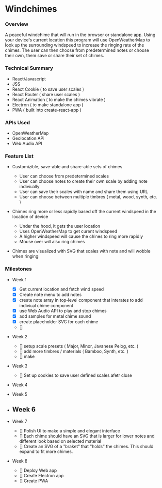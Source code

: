 # Windchimes

### Overview

A peaceful windchime that will run in the browser or standalone app. Using your device's current location this program will use OpenWeatherMap to look up the surrounding windspeed to increase the ringing rate of the chimes. The user can then choose from predetermined notes or choose their own, them save or share their set of chimes.

### Technical Summary

- React/Javascript
- JSS
- React Cookie ( to save user scales )
- React Router ( share user scales )
- React Animation ( to make the chimes vibrate )
- Electron ( to make standalone app )
- PWA ( built into create-react-app )

### APIs Used

- OpenWeatherMap
- Geolocation API
- Web Audio API

### Feature List

- Customizible, save-able and share-able sets of chimes
    - User can choose from predetermined scales
    - User can choose notes to create their own scale by adding note indiviually
    - User can save their scales with name and share them using URL
    - User can choose between multiple timbres ( metal, wood, synth, etc. )

- Chimes ring more or less rapidly based off the current windspeed in the location of device
    - Under the hood, it gets the user location
    - Uses OpenWeatherMap to get curent windspeed
    - A higher windspeed will cause the chines to ring more rapidly
    - Mouse over will also ring chimes

- Chimes are visualized with SVG that scales with note and will wobble when ringing

### Milestones

- Week 1
    - [x] Get current location and fetch wind speed
    - [x] Create note menu to add notes
    - [x] create note array in top-level component that interates to add indiviual chime component
    - [x] use Web Audio API to play and stop chimes
    - [x] add samples for metal chime sound
    - [x] create placeholder SVG for each chime
    - [] 

- Week 2
    - [] setup scale presets ( Major, Minor, Javanese Pelog, etc. )
    - [] add more timbres / materials ( Bamboo, Synth, etc. )
    - [] make 

- Week 3
    - [] Set up cookies to save user defined scales afetr close

- Week 4

- Week 5

- Week 6
    - 

- Week 7
    - [] Polish UI to make a simple and elegant interface
    - [] Each chime should have an SVG that is larger for lower notes and different look based on selected material
    - [] Create an SVG of a "braket" that "holds" the chimes. This should expand to fit more chimes.

- Week 8
    - [] Deploy Web app
    - [] Create Electron app
    - [] Create PWA